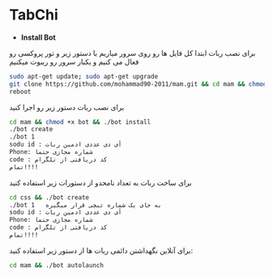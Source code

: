 # TabChi
* **Install Bot**

برای نصب ربات ابتدا کل فایل ها رو روی سرور میاریم با دستور زیر و تور پروکسی رو فعال می کنیم و یکبار سرور رو ریبوت میکنیم
`````sh
sudo apt-get update; sudo apt-get upgrade 
git clone https://github.com/mohammad90-2011/mam.git && cd mam && chmod 777 torinstall.sh && ./torinstall.sh
reboot
`````
برای نصب ربات دستور زیر رو اجرا کنید
`````sh
cd mam && chmod +x bot && ./bot install
./bot create
./bot 1
sodu id : آی دی عددی ادمین ربات
Phone: شماره مجازی حتما
code : کد دریافتی از تلگرام
تمام!!!!
`````
برای ساخت ربات به تعداد نامحدو از دستورات زیر استفاده کنید
`````sh
cd css && ./bot create
./bot 1   به جای یک شماره تبچی قرار میگیره
sodu id : آی دی عددی ادمین ربات
Phone: شماره مجازی حتما
code : کد دریافتی از تلگرام
تمام!!!!
`````
برای آنلاین نگهداشتن دائمی ربات ها از دستور زیر استفاده کنید:
`````sh
cd mam && ./bot autolaunch
`````
